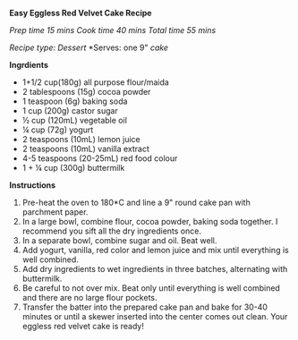 **Easy Eggless Red Velvet Cake Recipe**
 
*Prep time*
*15 mins*
*Cook time*
*40 mins*
*Total time*
*55 mins*
 
*Recipe type: Dessert*
*Serves: one 9" *cake*

**Ingrdients**
* 1+1/2 cup(180g) all purpose flour/maida
* 2 tablespoons (15g) cocoa powder
* 1 teaspoon (6g) baking soda
* 1 cup (200g) castor sugar
* ½ cup (120mL) vegetable oil
* ¼ cup (72g) yogurt
* 2 teaspoons (10mL) lemon juice
* 2 teaspoons (10mL) vanilla extract
* 4-5 teaspoons (20-25mL) red food colour
* 1 + ¼ cup (300g) buttermilk

**Instructions**

   1. Pre-heat the oven to 180*C and line a 9" round cake pan with parchment paper.
   2. In a large bowl, combine flour, cocoa powder, baking soda together. I recommend you sift all the dry ingredients once.
   3. In a separate bowl, combine sugar and oil. Beat well.
   4. Add yogurt, vanilla, red color and lemon juice and mix until everything is well combined.
   5. Add dry ingredients to wet ingredients in three batches, alternating with buttermilk.
   6. Be careful to not over mix. Beat only until everything is well combined and there are no large flour pockets.
   7. Transfer the batter into the prepared cake pan and bake for 30-40 minutes or until a skewer inserted into the center comes out clean. Your eggless red velvet cake is ready!